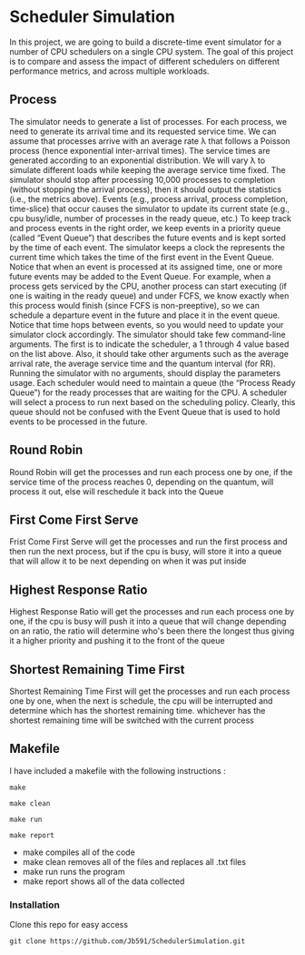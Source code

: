# Scheduler Simulation

In this project, we are going to build a discrete-time event simulator for a number of CPU schedulers on a single CPU system. The goal of this project is to compare and assess the impact of different schedulers on different performance metrics, and across multiple workloads.

## Process 

The simulator needs to generate a list of processes. For each process, we need to generate its arrival time and its requested service time. We can assume that processes arrive with an average rate λ that follows a Poisson process (hence exponential inter-arrival times). The service times are generated according to an exponential distribution. We will vary λ to simulate different loads while keeping the average service time fixed. The simulator should stop after processing 10,000 processes to completion (without stopping the arrival process), then it should output the statistics (i.e., the metrics above). Events (e.g., process arrival, process completion, time-slice) that occur causes the simulator to update its current state (e.g., cpu busy/idle, number of processes in the ready queue, etc.) To keep track and process events in the right order, we keep events in a priority queue (called “Event Queue”) that describes the future events and is kept sorted by the time of each event. The simulator keeps a clock the represents the current time which takes the time of the first event in the Event Queue. Notice that when an event is processed at its assigned time, one or more future events may be added to the Event Queue. For example, when a process gets serviced by the CPU, another process can start executing (if one is waiting in the ready queue) and under FCFS, we know exactly when this process would finish (since FCFS is non-preeptive), so we can schedule a departure event in the future and place it in the event queue. Notice that time hops between events, so you would need to update your simulator clock accordingly. The simulator should take few command-line arguments. The first is to indicate the scheduler, a 1 through 4 value based on the list above. Also, it should take other arguments such as the average arrival rate, the average service time and the quantum interval (for RR). Running the simulator with no arguments, should display the parameters usage. Each scheduler would need to maintain a queue (the “Process Ready Queue”) for the ready processes that are waiting for the CPU. A scheduler will select a process to run next based on the scheduling policy. Clearly, this queue should not be confused with the Event Queue that is used to hold events to be processed in the future.

## Round Robin

Round Robin will get the processes and run each process one by one, if the service time of the process reaches 0, depending on the quantum, will process it out, else will reschedule it back into the Queue

## First Come First Serve

Frist Come First Serve will get the processes and run the first process and then run the next process, but if the cpu is busy, will store it into a queue that will allow it to be next depending on when it was put inside

## Highest Response Ratio

Highest Response Ratio will get the processes and run each process one by one, if the cpu is busy will push it into a queue that will change depending on an ratio, the ratio will determine who's been there the longest thus giving it a higher priority and pushing it to the front of the queue

## Shortest Remaining Time First

Shortest Remaining Time First will get the processes and run each process one by one, when the next is schedule, the cpu will be interrupted and determine which has the shortest remaining time. whichever has the shortest remaining time will be switched with the current process

## Makefile

I have included a makefile with the following instructions :

`make`

`make clean`

`make run`

`make report`

* make compiles all of the code
* make clean removes all of the files and replaces all .txt files
* make run runs the program
* make report shows all of the data collected

### Installation

Clone this repo for easy access

`git clone https://github.com/Jb591/SchedulerSimulation.git`
